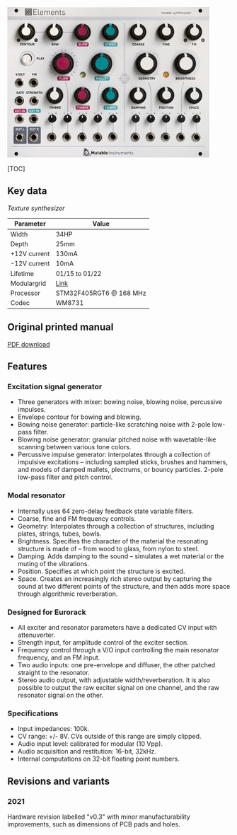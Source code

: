 ![](images/front_small.jpg)

[TOC]

## Key data

*Texture synthesizer*

Parameter    | Value
-------------|------
Width        | 34HP
Depth        | 25mm
+12V current | 130mA
-12V current | 10mA
Lifetime     | 01/15 to 01/22
Modulargrid  | [Link](https://www.modulargrid.net/e/mutable-instruments-elements)
Processor    | STM32F405RGT6 @ 168 MHz
Codec        | WM8731

## Original printed manual

[PDF download](downloads/elements_quickstart.pdf)

## Features

### Excitation signal generator

* Three generators with mixer: bowing noise, blowing noise, percussive impulses.
* Envelope contour for bowing and blowing.
* Bowing noise generator: particle-like scratching noise with 2-pole low-pass filter.
* Blowing noise generator: granular pitched noise with wavetable-like scanning between various tone colors.
* Percussive impulse generator: interpolates through a collection of impulsive excitations – including sampled sticks, brushes and hammers, and models of damped mallets, plectrums, or bouncy particles. 2-pole low-pass filter and pitch control.

### Modal resonator

* Internally uses 64 zero-delay feedback state variable filters.
* Coarse, fine and FM frequency controls.
* Geometry: Interpolates through a collection of structures, including plates, strings, tubes, bowls.
* Brightness. Specifies the character of the material the resonating structure is made of – from wood to glass, from nylon to steel.
* Damping. Adds damping to the sound – simulates a wet material or the muting of the vibrations.
* Position. Specifies at which point the structure is excited.
* Space. Creates an increasingly rich stereo output by capturing the sound at two different points of the structure, and then adds more space through algorithmic reverberation.

### Designed for Eurorack

* All exciter and resonator parameters have a dedicated CV input with attenuverter.
* Strength input, for amplitude control of the exciter section.
* Frequency control through a V/O input controlling the main resonator frequency, and an FM input.
* Two audio inputs: one pre-envelope and diffuser, the other patched straight to the resonator.
* Stereo audio output, with adjustable width/reverberation. It is also possible to output the raw exciter signal on one channel, and the raw resonator signal on the other.

### Specifications

* Input impedances: 100k.
* CV range: +/- 8V. CVs outside of this range are simply clipped.
* Audio input level: calibrated for modular (10 Vpp).
* Audio acquisition and restitution: 16-bit, 32kHz.
* Internal computations on 32-bit floating point numbers.

## Revisions and variants

### 2021

Hardware revision labelled "v0.3" with minor manufacturability improvements, such as dimensions of PCB pads and holes.
